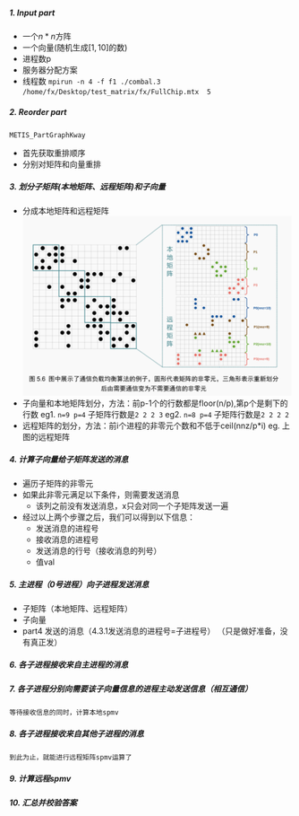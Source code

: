 ##### 1. Input part
   + 一个$n*n$方阵
   + 一个向量(随机生成$[1,10]$的数)
   + 进程数p
   + 服务器分配方案
   + 线程数
   `mpirun -n 4 -f f1 ./combal.3 /home/fx/Desktop/test_matrix/fx/FullChip.mtx  5
`
##### 2. Reorder part
   `METIS_PartGraphKway`
   + 首先获取重排顺序
   + 分别对矩阵和向量重排

##### 3. 划分子矩阵(本地矩阵、远程矩阵)和子向量
   + 分成本地矩阵和远程矩阵
   ![](矩阵划分.png)
   + 子向量和本地矩阵划分，方法：前p-1个的行数都是floor(n/p),第p个是剩下的行数
    eg1. `n=9 p=4` 子矩阵行数是`2 2 2 3`
    eg2. `n=8 p=4` 子矩阵行数是`2 2 2 2`
   + 远程矩阵的划分，方法：前i个进程的非零元个数和不低于ceil(nnz/p*i)
    eg. 上图的远程矩阵
    
##### 4. 计算子向量给子矩阵发送的消息
   + 遍历子矩阵的非零元
   + 如果此非零元满足以下条件，则需要发送消息
      + 该列之前没有发送消息，x只会对同一个子矩阵发送一遍
   + 经过以上两个步骤之后，我们可以得到以下信息：
      + 发送消息的进程号
      + 接收消息的进程号
      + 发送消息的行号（接收消息的列号）
      + 值val
   
##### 5. 主进程（0号进程）向子进程发送消息
   + 子矩阵（本地矩阵、远程矩阵）
   + 子向量
   + part4 发送的消息（4.3.1发送消息的进程号=子进程号）
        （只是做好准备，没有真正发）

##### 6. 各子进程接收来自主进程的消息

##### 7. 各子进程分别向需要该子向量信息的进程主动发送信息（相互通信）
    等待接收信息的同时，计算本地spmv

##### 8. 各子进程接收来自其他子进程的消息
    到此为止，就能进行远程矩阵spmv运算了
    
##### 9. 计算远程spmv

##### 10. 汇总并校验答案